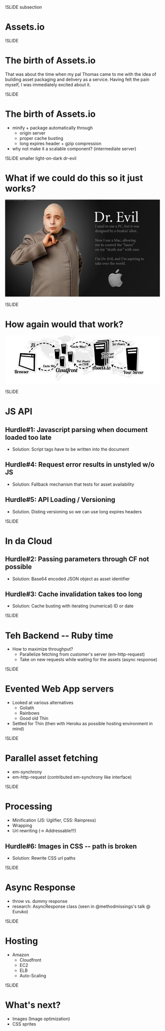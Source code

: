 !SLIDE subsection
# Assets.io

!SLIDE
# The birth of Assets.io
That was about the time when my pal Thomas came to me with the idea of building
asset packaging and delivery as a service. Having felt the pain myself,
I was immediately excited about it.

!SLIDE
# The birth of Assets.io
* minify + package automatically through
  - origin server
  - proper cache busting
  - long expires header + gzip compression
* why not make it a scalable component? (intermediate server)

!SLIDE smaller light-on-dark dr-evil
# What if we could do this so it just works?
![background](dr-evil.jpg "Dr. Evil")

!SLIDE
# How again would that work?
![Assets.io :: How it works](howitworks.png)

<!-- TODO: structure the rest of the content into slides and transform into
           problem/solution style-->
!SLIDE
# JS API
## Hurdle#1: Javascript parsing when document loaded too late
* Solution: Script tags have to be written into the document

## Hurdle#4: Request error results in unstyled w/o JS
* Solution: Fallback mechanism that tests for asset availability

## Hurdle#5: API Loading / Versioning
* Solution. Disting versioning so we can use long expires headers

!SLIDE
# In da Cloud
## Hurdle#2: Passing parameters through CF not possible
* Solution: Base64 encoded JSON object as asset identifier

## Hurdle#3: Cache invalidation takes too long
* Solution: Cache busting with iterating (numerical) ID or date

!SLIDE
# Teh Backend -- Ruby time
* How to maximize throughput?
  - Parallelize fetching from customer's server (em-http-request)
  - Take on new requests while waiting for the assets (async response)

!SLIDE
# Evented Web App servers
* Looked at various alternatives
  - Goliath
  - Rainbows
  - Good old Thin
* Settled for Thin (then with Heroku as possible hosting environment in mind)

!SLIDE
# Parallel asset fetching
* em-synchrony
* em-http-request (contributed em-synchrony like interface)

!SLIDE
# Processing
* Minification (JS: Uglifier, CSS: Rainpress)
* Wrapping
* Url rewriting (-> Addressable!!!)

## Hurdle#6: Images in CSS -- path is broken
* Solution: Rewrite CSS url paths

!SLIDE
# Async Response
* throw vs. dummy response
* research: AsyncResponse class (seen in @methodmissings's talk @ Euruko)

!SLIDE
# Hosting
* Amazon
  - Cloudfront
  - EC2
  - ELB
  - Auto-Scaling

!SLIDE
# What's next?
* Images (Image optimization)
* CSS sprites
